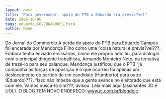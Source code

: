 ```yaml
---
layout: post
title: "Para governador, apoio do PTB a Eduardo era previs?vel"
date: 2006-10-06
tags: eduardo,GOVERNADORES,Pará
author: None
---
```

Do Jornal do Commercio
A perda do apoio do PTB para Eduardo Campos foi encarada por Mendonça Filho como uma “coisa natural e previs?vel???. 
Embora tenha enviado emissários, como ele próprio admitiu, para dialogar com o principal dirigente trabalhista, Armando Monteiro Neto, na tentativa de trazê-lo para seu palanque, Mendonça justificou que o PTB “já compunha as forças de oposição e o que ocorreu foi apenas um deslocamento do partido de um candidato (Humberto) para outro (Eduardo)???. 
“Isso não impede que a gente avance no eleitorado que está com ele. Vamos buscá-lo sim???, avisou.
Leia mais aqui (assinantes JC e UOL).
O BLOG TEM NOVO ENDEREÇO: www.jc.com.br/blogdojc  